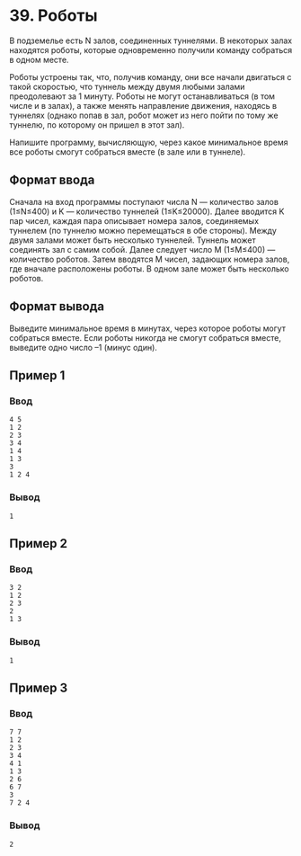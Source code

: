 # 39. Роботы

В подземелье есть N залов, соединенных туннелями. В некоторых залах находятся роботы, которые одновременно получили
команду собраться в одном месте.

Роботы устроены так, что, получив команду, они все начали двигаться с такой скоростью, что туннель между двумя любыми
залами преодолевают за 1 минуту. Роботы не могут останавливаться (в том числе и в залах), а также менять направление
движения, находясь в туннелях (однако попав в зал, робот может из него пойти по тому же туннелю, по которому он пришел в
этот зал).

Напишите программу, вычисляющую, через какое минимальное время все роботы смогут собраться вместе (в зале или в
туннеле).

## Формат ввода

Сначала на вход программы поступают числа N — количество залов (1≤N≤400) и K — количество туннелей (1≤K≤20000). Далее
вводится K пар чисел, каждая пара описывает номера залов, соединяемых туннелем (по туннелю можно перемещаться в обе
стороны). Между двумя залами может быть несколько туннелей. Туннель может соединять зал с самим собой. Далее следует
число M (1≤M≤400) — количество роботов. Затем вводятся M чисел, задающих номера залов, где вначале расположены роботы. В
одном зале может быть несколько роботов.

## Формат вывода

Выведите минимальное время в минутах, через которое роботы могут собраться вместе. Если роботы никогда не смогут
собраться вместе, выведите одно число –1 (минус один).

## Пример 1

### Ввод

    4 5
    1 2
    2 3
    3 4
    1 4
    1 3
    3
    1 2 4

### Вывод

    1

## Пример 2

### Ввод

    3 2
    1 2
    2 3
    2
    1 3

### Вывод

    1

## Пример 3

### Ввод

    7 7
    1 2 
    2 3
    3 4
    4 1
    1 3
    2 6
    6 7
    3
    7 2 4

### Вывод

    2

